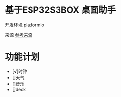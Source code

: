 # 基于ESP32S3BOX 桌面助手
开发环境 platformio

来源
[参考来源](https://www.bilibili.com/video/BV1ra4y1y7No/?spm_id_from=333.788.top_right_bar_window_history.content.click&vd_source=3a269af70b5c8a1a3dd446fff1fabf6a)


# 功能计划
- [√]时钟
- []天气
- []音乐
- []deck